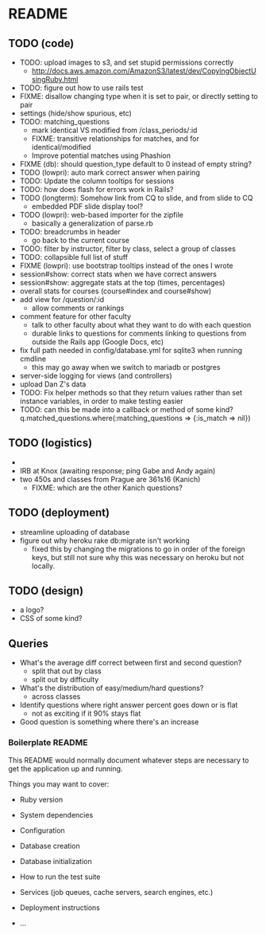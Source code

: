 # README

## TODO (code)
* TODO: upload images to s3, and set stupid permissions correctly
  * http://docs.aws.amazon.com/AmazonS3/latest/dev/CopyingObjectUsingRuby.html
* TODO: figure out how to use rails test
* FIXME: disallow changing type when it is set to pair, or directly setting to pair
* settings (hide/show spurious, etc)
* TODO: matching_questions
  * mark identical VS modified from /class_periods/:id
  * FIXME: transitive relationships for matches, and for identical/modified
  * Improve potential matches using Phashion
* FIXME (db): should question_type default to 0 instead of empty string?
* TODO (lowpri): auto mark correct answer when pairing
* TODO: Update the column tooltips for sessions
* TODO: how does flash for errors work in Rails?
* TODO (longterm): Somehow link from CQ to slide, and from slide to CQ
  * embedded PDF slide display tool?
* TODO (lowpri): web-based importer for the zipfile
  * basically a generalization of parse.rb
* TODO: breadcrumbs in header
  * go back to the current course
* TODO: filter by instructor, filter by class, select a group of classes
* TODO: collapsible full list of stuff
* FIXME (lowpri): use bootstrap tooltips instead of the ones I wrote
* session#show: correct stats when we have correct answers
* session#show: aggregate stats at the top (times, percentages)
* overall stats for courses (course#index and course#show)
* add view for /question/:id
  * allow comments or rankings
* comment feature for other faculty
  * talk to other faculty about what they want to do with each question
  * durable links to questions for comments linking to questions from outside the Rails app (Google Docs, etc)
* fix full path needed in config/database.yml for sqlite3 when running cmdline
  * this may go away when we switch to mariadb or postgres
* server-side logging for views (and controllers)
* upload Dan Z's data
* TODO: Fix helper methods so that they return values rather than
  set instance variables, in order to make testing easier
* TODO: can this be made into a callback or method of some kind?
q.matched_questions.where(:matching_questions => {:is_match => nil})

## TODO (logistics)
*
* IRB at Knox (awaiting response; ping Gabe and Andy again)
* two 450s and classes from Prague are 361s16 (Kanich)
  * FIXME: which are the other Kanich questions?

## TODO (deployment)
* streamline uploading of database
* figure out why heroku rake db:migrate isn't working
  * fixed this by changing the migrations to go in order of the foreign keys,
  but still not sure why this was necessary on heroku but not locally.

## TODO (design)
* a logo?
* CSS of some kind?

## Queries
* What's the average diff correct between first and second question?
  * split that out by class
  * split out by difficulty
* What's the distribution of easy/medium/hard questions?
  * across classes
* Identify questions where right answer percent goes down or is flat
  * not as exciting if it 90% stays flat
* Good question is something where there's an increase

### Boilerplate README
This README would normally document whatever steps are necessary to get the
application up and running.

Things you may want to cover:

* Ruby version

* System dependencies

* Configuration

* Database creation

* Database initialization

* How to run the test suite

* Services (job queues, cache servers, search engines, etc.)

* Deployment instructions

* ...
